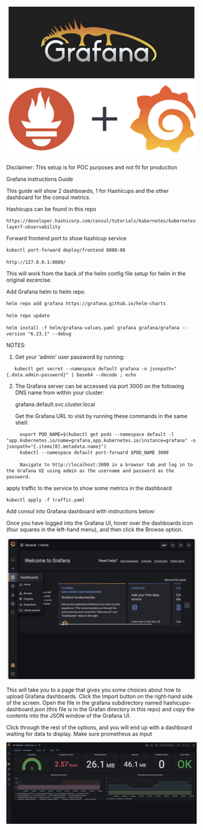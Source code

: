 ![Alt text](image-3.png)


Disclaimer: This setup is for POC purposes and not fit for production

Grafana instructions Guide

This guide will show 2 dashboards, 1 for Hashicups and the other dashboard for the consul metrics.

Hashicups can be found in this repo

```
https://developer.hashicorp.com/consul/tutorials/kubernetes/kubernetes-layer7-observability

```
Forward frontend port to show hashicup service

```
kubectl port-forward deploy/frontend 8080:80

http://127.0.0.1:8080/
```


This will work from the back of the helm config file setup for helm in the original excercise.

Add Grafana helm to helm repo.

```
helm repo add grafana https://grafana.github.io/helm-charts

helm repo update

helm install -f helm/grafana-values.yaml grafana grafana/grafana --version "6.23.1" --debug
```

NOTES:
1. Get your 'admin' user password by running:
```
   kubectl get secret --namespace default grafana -o jsonpath="{.data.admin-password}" | base64 --decode ; echo
```
2. The Grafana server can be accessed via port 3000 on the following DNS name from within your cluster:

   grafana.default.svc.cluster.local

   Get the Grafana URL to visit by running these commands in the same shell:
```
     export POD_NAME=$(kubectl get pods --namespace default -l "app.kubernetes.io/name=grafana,app.kubernetes.io/instance=grafana" -o jsonpath="{.items[0].metadata.name}")
     kubectl --namespace default port-forward $POD_NAME 3000

     Navigate to http://localhost:3000 in a browser tab and log in to the Grafana UI using admin as the username and password as the password.

```

apply traffic to the service to show some metrics in the dashboard

```
kubectl apply -f traffic.yaml

```


Add consul into Grafana dashboard with instructions below:

Once you have logged into the Grafana UI, hover over the dashboards icon (four squares in the left-hand menu), and then click the Browse option.

![Alt text](image.png)

This will take you to a page that gives you some choices about how to upload Grafana dashboards. Click the Import button on the right-hand side of the screen. Open the file in the grafana subdirectory named hashicups-dashboard.json (this file is in the Grafan directory in this repo) and copy the contents into the JSON window of the Grafana UI. 

Click through the rest of the options, and you will end up with a dashboard waiting for data to display. Make sure prometheus as input

![Alt text](image-2.png)




